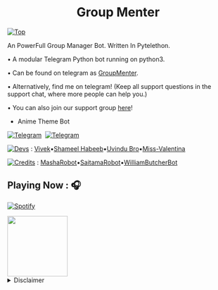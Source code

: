 <h1 align="center">Group Menter</h1>

[![Top](https://github.com/halfrost/halfrost/blob/master/icons/header_.png)](https://github.com/TeamGroupMenter)

An PowerFull Group Manager Bot. Written In Pytelethon.

• A modular Telegram Python bot running on python3.

• Can be found on telegram as [GroupMenter](https://t.me/GroupMenterRoBot).

• Alternatively, find me on telegram! (Keep all support questions in the support chat, where more people can help you.)

• You can also join our support group [here](https://t.me/GroupMenterGroup)!

- Anime Theme Bot

[![Telegram](https://img.shields.io/badge/Channel-003245?style=flat&labelColor=224242&logoColor=white&for-the-badge&logo=telegram)](https://t.me/GroupMenterUpdates)&nbsp; [![Telegram](https://img.shields.io/badge/Support-003245?style=flat&labelColor=224242&logoColor=white&for-the-badge&logo=telegram)](https://t.me/GroupMenterGroup)&nbsp;

[![Devs](https://img.shields.io/badge/Devs-003245?style=flat&labelColor=224242&logoColor=white&for-the-badge&logo=github)](https://github.com/TeamGroupMenter) : [Vivek](https://github.com/Vivek-TP)▪[Shameel Habeeb](https://github.com/shamilhabeebnelli)▪[Uvindu Bro](https://github.com/UvinduBro)▪[Miss-Valentina](https://github.com/Miss-Valentina)

[![Credits](https://img.shields.io/badge/Credits-ff0000?style=flat&labelColor=224242&logoColor=white&for-the-badge&logo=github)](https://github.com/TeamGroupMenter) : [MashaRobot](https://github.com/Mr-Dark-Prince/MashaRoBot)▪[SaitamaRobot](https://github.com/AnimeKaizoku/SaitamaRobot)▪[WilliamButcherBot](https://github.com/thehamkercat/WilliamButcherBot)

## Playing Now : 🎧  <!--img src="https://media.giphy.com/media/kC8QA2OYWOADK0e1Uk/giphy.gif" width="30" style="padding-top: 10px;" -->

<!--img alt="Spotify" src="https://spotify-readme.sp-xd.vercel.app/api/spotify" href="https://open.spotify.com/user/somnathpaul" &count_private=true&bg_color=904e99&title_color=fff&text_color=fff&icon_color=f2f2f2-->

[![Spotify](https://spotify-readme.sp-xd.vercel.app/api/spotify)](https://open.spotify.com/user/somnathpaul) <br>

<!--https://media2.giphy.com/media/M9kgjEsLG6LMbYC9dl/giphy.gif -->

<img height="137px" src="https://github-readme-stats.vercel.app/api?username=spechide&hide_border=true&hide_title=true&include_all_commits=true&count_private=true&show_icons=true&title_color=7A7ADB&icon_color=2234AE&text_color=D3D3D3&bg_color=0,000000,130F40"/>

<details><summary>Disclaimer</summary>
<p>

Licensed under [GNU General Public Lice v3.0.](https://github.com/TeamGroupMenter/GroupMenter/blob/main/LICENSE)
Selling The Codes To Other People For Money Is *Strictly Prohibited*.
</details>

